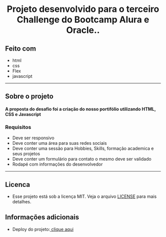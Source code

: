 

<h1 align="center">Projeto desenvolvido para o terceiro Challenge do Bootcamp Alura e Oracle..</h1>





<div>
  <h2>Feito com</h2>
  <ul>
    <li>html</li>
    <li>css</li>
    <li>Flex</li>
    <li>javascript</li>
  </ul> 
</div>
<hr>
<h2>Sobre o projeto</h2>

<h4>A proposta do desafio foi a criação do nosso portifólio utilizando HTML, CSS e Javascript</h4>
<h3>Requisitos</h3>
<ul>
<li>Deve ser responsivo</li>
<li>Deve conter uma área para suas redes sociais</li>
<li>Deve conter uma sessão para Hobbies, Skills, formação academica e seus projetos</li>
<li>Deve conter um formulário para contato o mesmo deve ser validado</li>
<li>Rodapé com informações do desenvolvedor</li>
</ul>
<hr>
<h2>Licenca</h2>
<ul>
<li><span>Esse projeto está sob a licença MIT. Veja o arquivo </span><a href="https://github.com/mfcastilho/challenge3-portifolio/blob/master/LICENSE">LICENSE</a><span> para mais detalhes.</span></li>
</ul>


<h2>Informações adicionais</h2>

 <ul>
  <li>Deploy do projeto:<a href="https://mfcastilho.github.io/challenge3-portifolio/"> clique aqui</a></li></ul> 
